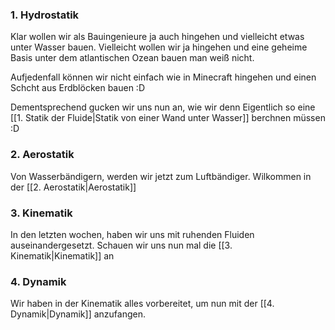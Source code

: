 ### 1. Hydrostatik
Klar wollen wir als Bauingenieure ja auch hingehen und vielleicht etwas unter Wasser bauen. Vielleicht wollen wir ja hingehen und eine geheime Basis unter dem atlantischen Ozean bauen man weiß nicht. 

Aufjedenfall können wir nicht einfach wie in Minecraft hingehen und einen Schcht aus Erdblöcken bauen :D

Dementsprechend gucken wir uns nun an, wie wir denn Eigentlich so eine [[1. Statik der Fluide|Statik von einer Wand unter Wasser]] berchnen müssen :D 

### 2. Aerostatik

Von Wasserbändigern, werden wir jetzt zum Luftbändiger. Wilkommen in der [[2. Aerostatik|Aerostatik]]

### 3. Kinematik

In den letzten wochen, haben wir uns mit ruhenden Fluiden auseinandergesetzt. Schauen wir uns nun mal die [[3. Kinematik|Kinematik]] an

### 4. Dynamik
Wir haben in der Kinematik alles vorbereitet, um nun mit der [[4. Dynamik|Dynamik]] anzufangen.



